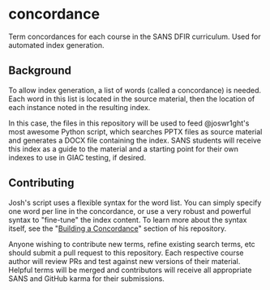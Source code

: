 # concordance
Term concordances for each course in the SANS DFIR curriculum.  Used for automated index generation.

## Background
To allow index generation, a list of words (called a concordance) is needed.  Each word in this list is located in the source material, then the location of each instance noted in the resulting index.

In this case, the files in this repository will be used to feed @joswr1ght's most awesome Python script, which searches PPTX files as source material and generates a DOCX file containing the index.  SANS students will receive this index as a guide to the material and a starting point for their own indexes to use in GIAC testing, if desired.

## Contributing
Josh's script uses a flexible syntax for the word list.  You can simply specify one word per line in the concordance, or use a very robust and powerful syntax to "fine-tune" the index content. To learn more about the syntax itself, see the "[Building a Concordance](https://github.com/joswr1ght/pptxindex#building-a-concordance)" section of his repository.

Anyone wishing to contribute new terms, refine existing search terms, etc should submit a pull request to this repository.  Each respective course author will review PRs and test against new versions of their material.  Helpful terms will be merged and contributors will receive all appropriate SANS and GitHub karma for their submissions.
